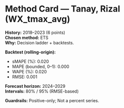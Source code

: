 # Method Card — Tanay, Rizal (WX_tmax_avg)

**History:** 2018–2023 (6 points)  
**Chosen method:** ETS  
**Why:** Decision ladder + backtests.

**Backtest (rolling-origin):**
- sMAPE (%): 0.020
- MAPE (bounded, 0–1): 0.000
- WAPE (%): 0.020
- RMSE: 0.001

**Forecast horizon:** 2024–2029  
**Intervals:** 80% / 95% (RMSE-based)

**Guardrails:** Positive-only; Not a percent series.
